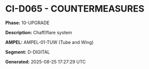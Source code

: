 # CI-D065 - COUNTERMEASURES

**Phase:** 10-UPGRADE

**Description:** Chaff/flare system

**AMPEL:** AMPEL-01-TUW (Tube and Wing)

**Segment:** D-DIGITAL

**Generated:** 2025-08-25 17:27:29 UTC

